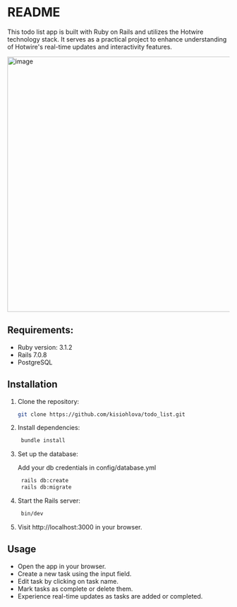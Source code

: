 # README

This todo list app is built with Ruby on Rails and utilizes the Hotwire technology stack. It serves as a practical project to enhance understanding of Hotwire's real-time updates and interactivity features.

<img width="579" alt="image" src="https://github.com/kisiohlova/todo_list/assets/64698588/de7d2ecb-a362-4623-b16c-87e479e806b8">


## Requirements:
* Ruby version: 3.1.2
* Rails 7.0.8
* PostgreSQL
  
## Installation

1. Clone the repository:

   ```bash
   git clone https://github.com/kisiohlova/todo_list.git
   ```
2. Install dependencies:
    ```bash
     bundle install
    ```
3. Set up the database:

   Add your db credentials in config/database.yml
    ```bash
     rails db:create
     rails db:migrate
    ```
4. Start the Rails server:

    ```bash
     bin/dev
    ```
5. Visit http://localhost:3000 in your browser.

## Usage

* Open the app in your browser.
* Create a new task using the input field.
* Edit task by clicking on task name.
* Mark tasks as complete or delete them.
* Experience real-time updates as tasks are added or completed.
